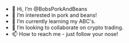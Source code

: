 - 👋 Hi, I’m @BobsPorkAndBeans
- 👀 I’m interested in pork and beans!
- 🌱 I’m currently learning my ABC's.
- 💞️ I’m looking to collaborate on crypto trading.
- 📫 How to reach me - just follow your nose!

<!---
BobsPorkAndBeans/BobsPorkAndBeans is a ✨ special ✨ repository because its `README.md` (this file) appears on your GitHub profile.
You can click the Preview link to take a look at your changes.
--->
